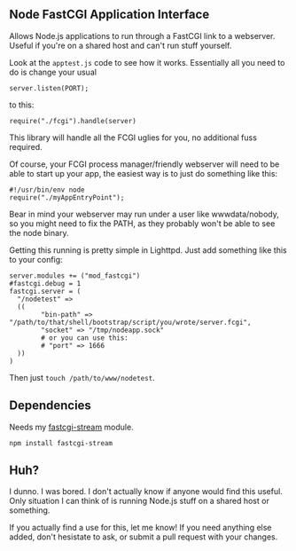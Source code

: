 ## Node FastCGI Application Interface

Allows Node.js applications to run through a FastCGI link to a webserver. Useful if you're on a shared host and can't run stuff yourself.

Look at the `apptest.js` code to see how it works. Essentially all you need to do is change your usual

	server.listen(PORT);

to this:

	require("./fcgi").handle(server)

This library will handle all the FCGI uglies for you, no additional fuss required.

Of course, your FCGI process manager/friendly webserver will need to be able to start up your app, the easiest way is to just do something like this:

	#!/usr/bin/env node
	require("./myAppEntryPoint");

Bear in mind your webserver may run under a user like wwwdata/nobody, so you might need to fix the PATH, as they probably won't be able to see the node binary.

Getting this running is pretty simple in Lighttpd. Just add something like this to your config:

	server.modules += ("mod_fastcgi")
	#fastcgi.debug = 1
	fastcgi.server = (
	  "/nodetest" =>
	  ((
	        "bin-path" => "/path/to/that/shell/bootstrap/script/you/wrote/server.fcgi",
	        "socket" => "/tmp/nodeapp.sock"
	        # or you can use this:
	        # "port" => 1666
	  ))
	)

Then just `touch /path/to/www/nodetest`.

## Dependencies

Needs my [fastcgi-stream](https://www.github.com/samcday/node-fastcgi-stream) module.

	npm install fastcgi-stream

## Huh?

I dunno. I was bored. I don't actually know if anyone would find this useful. Only situation I can think of is running Node.js stuff on a shared host or something.

If you actually find a use for this, let me know! If you need anything else added, don't hesistate to ask, or submit a pull request with your changes.
